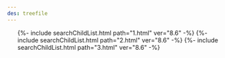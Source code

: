 ```yaml
---
des: treefile
---
```


<ul>
    {%- include searchChildList.html path="1.html" ver="8.6" -%}
    {%- include searchChildList.html path="2.html" ver="8.6" -%}
    {%- include searchChildList.html path="3.html" ver="8.6" -%}
</ul>